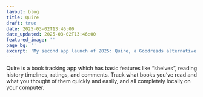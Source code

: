 ```yaml
---
layout: blog
title: Quire
draft: true
date: 2025-03-02T13:46:00
date_updated: 2025-03-02T13:46:00
featured_image: ''
page_bg: ''
excerpt: 'My second app launch of 2025: Quire, a Goodreads alternative.'
---
```

Quire is a book tracking app which has basic features like “shelves”, reading history timelines, ratings, and comments. Track what books you’ve read and what you thought of them quickly and easily, and all completely locally on your computer.
